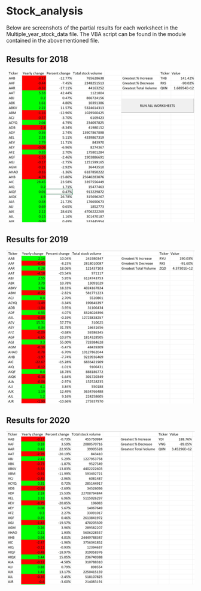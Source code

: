 # Stock_analysis
Below are screenshots of the partial results for each worksheet in the Multiple_year_stock_data file. The VBA script can be found in the module contained in the abovementioned file. 
## Results for 2018
![image](results_screenshots/2018.png)
<br>
## Results for 2019
![image](results_screenshots/2019.png)
<br>
## Results for 2020
![image](results_screenshots/2020.png)
<br>